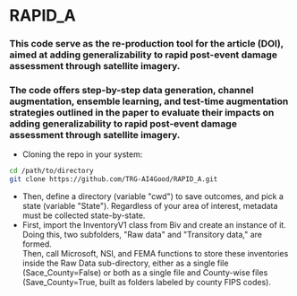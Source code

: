 # RAPID_A
### This code serve as the re-production tool for the article (DOI), aimed at adding generalizability to rapid post-event damage assessment through satellite imagery.

### The code offers step-by-step data generation, channel augmentation, ensemble learning, and test-time augmentation strategies outlined in the paper to evaluate their impacts on adding generalizability to rapid post-event damage assessment through satellite imagery.

* Cloning the repo in your system:
```bash 
cd /path/to/directory
git clone https://github.com/TRG-AI4Good/RAPID_A.git
```
*  Then, define a directory (variable "cwd") to save outcomes, and pick a state (variable "State"). Regardless of your area of interest, metadata must be collected state-by-state.  
*  First, import the InventoryV1 class from Biv and create an instance of it. Doing this, two subfolders, "Raw data" and "Transitory data," are formed.  
Then, call Microsoft, NSI, and FEMA functions to store these inventories inside the Raw Data sub-directory, either as a single file (Sace_County=False) or both as a single file and County-wise files (Save_County=True, built as folders labeled by county FIPS codes).


